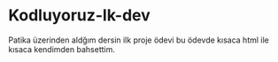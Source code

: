 # Kodluyoruz-lk-dev
Patika üzerinden aldğım dersin ilk proje ödevi bu ödevde kısaca html ile kısaca kendimden bahsettim.
